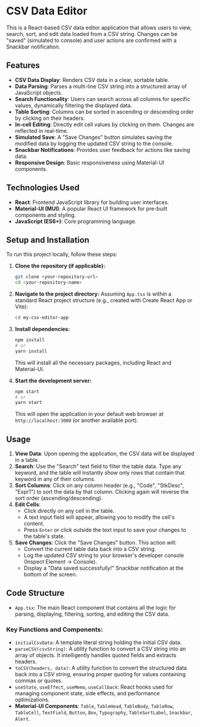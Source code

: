 # CSV Data Editor

This is a React-based CSV data editor application that allows users to view, search, sort, and edit data loaded from a CSV string. Changes can be "saved" (simulated to console) and user actions are confirmed with a Snackbar notification.

## Features

* **CSV Data Display**: Renders CSV data in a clear, sortable table.
* **Data Parsing**: Parses a multi-line CSV string into a structured array of JavaScript objects.
* **Search Functionality**: Users can search across all columns for specific values, dynamically filtering the displayed data.
* **Table Sorting**: Columns can be sorted in ascending or descending order by clicking on their headers.
* **In-cell Editing**: Directly edit cell values by clicking on them. Changes are reflected in real-time.
* **Simulated Save**: A "Save Changes" button simulates saving the modified data by logging the updated CSV string to the console.
* **Snackbar Notifications**: Provides user feedback for actions like saving data.
* **Responsive Design**: Basic responsiveness using Material-UI components.

## Technologies Used

* **React**: Frontend JavaScript library for building user interfaces.
* **Material-UI (MUI)**: A popular React UI framework for pre-built components and styling.
* **JavaScript (ES6+)**: Core programming language.

## Setup and Installation

To run this project locally, follow these steps:

1.  **Clone the repository (if applicable):**
    ```bash
    git clone <your-repository-url>
    cd <your-repository-name>
    ```

2.  **Navigate to the project directory:**
    Assuming `App.tsx` is within a standard React project structure (e.g., created with Create React App or Vite):

    ```bash
    cd my-csv-editor-app
    ```

3.  **Install dependencies:**
    ```bash
    npm install
    # or
    yarn install
    ```
    This will install all the necessary packages, including React and Material-UI.

4.  **Start the development server:**
    ```bash
    npm start
    # or
    yarn start
    ```
    This will open the application in your default web browser at `http://localhost:3000` (or another available port).

## Usage

1.  **View Data**: Upon opening the application, the CSV data will be displayed in a table.
2.  **Search**: Use the "Search" text field to filter the table data. Type any keyword, and the table will instantly show only rows that contain that keyword in any of their columns.
3.  **Sort Columns**: Click on any column header (e.g., "Code", "StkDesc", "Expr1") to sort the data by that column. Clicking again will reverse the sort order (ascending/descending).
4.  **Edit Cells**:
    * Click directly on any cell in the table.
    * A text input field will appear, allowing you to modify the cell's content.
    * Press `Enter` or click outside the text input to save your changes to the table's state.
5.  **Save Changes**: Click the "Save Changes" button. This action will:
    * Convert the current table data back into a CSV string.
    * Log the updated CSV string to your browser's developer console (Inspect Element -> Console).
    * Display a "Data saved successfully!" Snackbar notification at the bottom of the screen.

## Code Structure

* `App.tsx`: The main React component that contains all the logic for parsing, displaying, filtering, sorting, and editing the CSV data.

### Key Functions and Components:

* `initialCsvData`: A template literal string holding the initial CSV data.
* `parseCSV(csvString)`: A utility function to convert a CSV string into an array of objects. It intelligently handles quoted fields and extracts headers.
* `toCSV(headers, data)`: A utility function to convert the structured data back into a CSV string, ensuring proper quoting for values containing commas or quotes.
* `useState`, `useEffect`, `useMemo`, `useCallback`: React hooks used for managing component state, side effects, and performance optimizations.
* **Material-UI Components**: `Table`, `TableHead`, `TableBody`, `TableRow`, `TableCell`, `TextField`, `Button`, `Box`, `Typography`, `TableSortLabel`, `Snackbar`, `Alert`.
